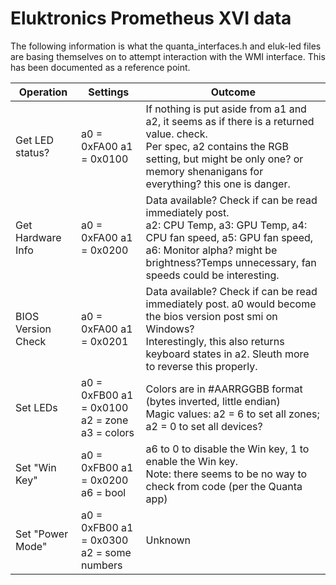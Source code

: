 # Eluktronics Prometheus XVI data

The following information is what the quanta_interfaces.h and eluk-led files are basing themselves on to
attempt interaction with the WMI interface. This has been documented as a reference point.

|Operation|Settings|Outcome|
|--- |--- |--- |
|Get LED status?|a0 = 0xFA00 a1 = 0x0100|If nothing is put aside from a1 and a2, it seems as if there is a returned value. check.<br/>Per spec, a2 contains the RGB setting, but might be only one? or memory shenanigans for everything? this one is danger.|
|Get Hardware Info|a0 = 0xFA00   a1 = 0x0200|Data available? Check if can be read immediately post.<br/>a2: CPU Temp, a3: GPU Temp, a4: CPU fan speed, a5: GPU fan speed, a6: Monitor alpha? might be brightness?Temps unnecessary, fan speeds could be interesting.|
|BIOS Version Check|a0 = 0xFA00   a1 = 0x0201|Data available? Check if can be read immediately post. a0 would become the bios version post smi on Windows?<br/>Interestingly, this also returns keyboard states in a2. Sleuth more to reverse this properly.|
|Set LEDs|a0 = 0xFB00  a1 = 0x0100<br/>a2 = zone      a3 = colors|Colors are in #AARRGGBB format (bytes inverted, little endian)<br/>Magic values: a2 = 6 to set all zones; a2 = 0 to set all devices?|
|Set "Win Key"|a0 = 0xFB00  a1 = 0x0200<br/>a6 = bool|a6 to 0 to disable the Win key, 1 to enable the Win key.<br/>Note: there seems to be no way to check from code (per the Quanta app)|
|Set "Power Mode"|a0 = 0xFB00    a1 = 0x0300<br/>a2 = some numbers|Unknown|
